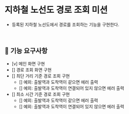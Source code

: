 # 지하철 노선도 경로 조회 미션
- 등록된 지하철 노선도에서 경로를 조회하는 기능을 구현한다.

<br>

## 🚀 기능 요구사항
- [v] 메인 화면 구현
- [] 경로 조회 화면 구현
- [] 최단 거리 기준 경로 조회 구현
  - [] 예외: 출발역과 도착역이 같으면 에러 출력
  - [] 예외: 출발역과 도착역이 연결되어 있지 않으면 에러 출력
- [] 최소 시간 기준 경로 조회 구현
  - [] 예외: 출발역과 도착역이 같으면 에러 출력
  - [] 예외: 출발역과 도착역이 연결되어 있지 않으면 에러 출력

